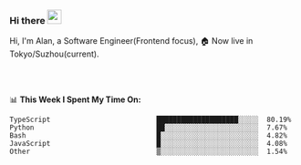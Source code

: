 ### Hi there <img src="https://media.giphy.com/media/hvRJCLFzcasrR4ia7z/giphy.gif" width="25px">

<!-- ![visitors](https://visitor-badge.glitch.me/badge?page_id=dislfyer.dislfyer) -->

Hi, I'm Alan, a Software Engineer(Frontend focus), 🏠 Now live in Tokyo/Suzhou(current).

<br/>
<br/>

📊 **This Week I Spent My Time On:**


<!--START_SECTION:waka-->

```text
TypeScript                          ████████████████████░░░░░  80.19%
Python                              ██░░░░░░░░░░░░░░░░░░░░░░░  7.67%
Bash                                █░░░░░░░░░░░░░░░░░░░░░░░░  4.82%
JavaScript                          █░░░░░░░░░░░░░░░░░░░░░░░░  4.08%
Other                               ▒░░░░░░░░░░░░░░░░░░░░░░░░  1.54%
```

<!--END_SECTION:waka-->

<!--
**About Me:**
 -->
